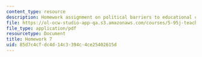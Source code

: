 ```yaml
---
content_type: resource
description: Homework assignment on political barriers to educational change.
file: https://ol-ocw-studio-app-qa.s3.amazonaws.com/courses/5-95j-teaching-college-level-science-and-engineering-spring-2009/85d7c4cfdc4d14c3394c4ce25402615d_MIT5_95js09_hw07.pdf
file_type: application/pdf
resourcetype: Document
title: Homework 7
uid: 85d7c4cf-dc4d-14c3-394c-4ce25402615d
---
```


